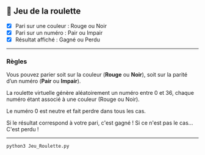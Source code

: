 ## 🎡 Jeu de la roulette

- [x] Pari sur une couleur : Rouge ou Noir  
- [x] Pari sur un numéro : Pair ou Impair  
- [x] Résultat affiché : Gagné ou Perdu  

---

### Règles

Vous pouvez parier soit sur la couleur (**Rouge** ou **Noir**), soit sur la parité d’un numéro (**Pair** ou **Impair**).

La roulette virtuelle génère aléatoirement un numéro entre 0 et 36, chaque numéro étant associé à une couleur (Rouge ou Noir).

Le numéro 0 est neutre et fait perdre dans tous les cas.

Si le résultat correspond à votre pari, c'est gagné ! Si ce n'est pas le cas... C'est perdu !

---

```bash
python3 Jeu_Roulette.py
